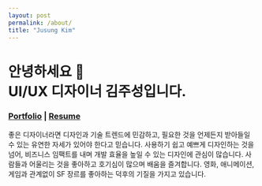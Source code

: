 ```yaml
---
layout: post
permalink: /about/
title: "Jusung Kim"
---
```


# 안녕하세요 🙂 <br> UI/UX 디자이너 김주성입니다.

### [Portfolio](https://jus0k.github.io/portfolio/) | [Resume](https://jus0k.github.io/portfolio/resume.pdf)

좋은 디자이너라면 디자인과 기술 트렌드에 민감하고, 필요한 것을 언제든지 받아들일 수 있는 유연한 자세가 있어야 한다고 믿습니다. 사용하기 쉽고 예쁘게 디자인하는 것을 넘어, 비즈니스 임팩트를 내며 개발 효율을 높일 수 있는 디자인에 관심이 많습니다. 사람들과 어울리는 것을 좋아하고 호기심이 많으며 배움을 즐겨합니다. 영화, 애니메이션, 게임과 관계없이 SF 장르를 좋아하는 덕후의 기질을 가지고 있습니다. 
